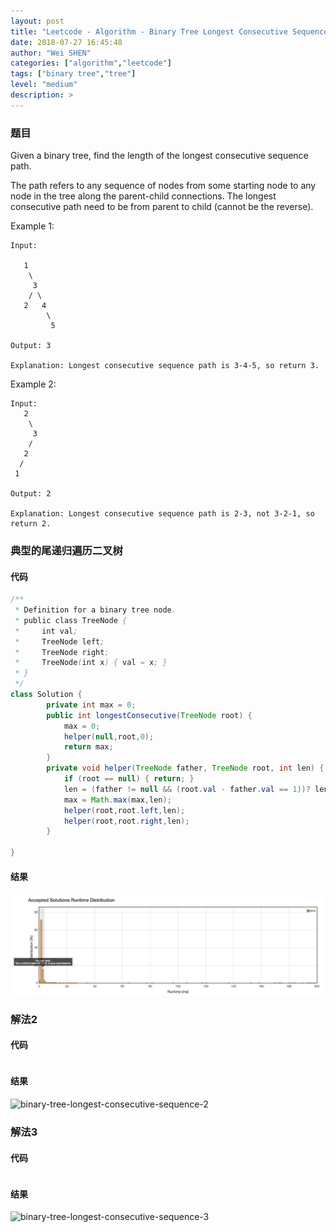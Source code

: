 ```yaml
---
layout: post
title: "Leetcode - Algorithm - Binary Tree Longest Consecutive Sequence "
date: 2018-07-27 16:45:48
author: "Wei SHEN"
categories: ["algorithm","leetcode"]
tags: ["binary tree","tree"]
level: "medium"
description: >
---
```


### 题目
Given a binary tree, find the length of the longest consecutive sequence path.

The path refers to any sequence of nodes from some starting node to any node in the tree along the parent-child connections. The longest consecutive path need to be from parent to child (cannot be the reverse).

Example 1:
```
Input:

   1
    \
     3
    / \
   2   4
        \
         5

Output: 3

Explanation: Longest consecutive sequence path is 3-4-5, so return 3.
```

Example 2:
```
Input:
   2
    \
     3
    /
   2    
  /
 1

Output: 2

Explanation: Longest consecutive sequence path is 2-3, not 3-2-1, so return 2.
```

### 典型的尾递归遍历二叉树

#### 代码
```java
/**
 * Definition for a binary tree node.
 * public class TreeNode {
 *     int val;
 *     TreeNode left;
 *     TreeNode right;
 *     TreeNode(int x) { val = x; }
 * }
 */
class Solution {
        private int max = 0;
        public int longestConsecutive(TreeNode root) {
            max = 0;
            helper(null,root,0);
            return max;
        }
        private void helper(TreeNode father, TreeNode root, int len) {
            if (root == null) { return; }
            len = (father != null && (root.val - father.val == 1))? len + 1 : 1;
            max = Math.max(max,len);
            helper(root,root.left,len);
            helper(root,root.right,len);
        }

}
```

#### 结果
![binary-tree-longest-consecutive-sequence-1](/images/leetcode/binary-tree-longest-consecutive-sequence-1.png)


### 解法2

#### 代码
```java

```

#### 结果
![binary-tree-longest-consecutive-sequence-2](/images/leetcode/binary-tree-longest-consecutive-sequence-2.png)


### 解法3

#### 代码
```java

```

#### 结果
![binary-tree-longest-consecutive-sequence-3](/images/leetcode/binary-tree-longest-consecutive-sequence-3.png)
